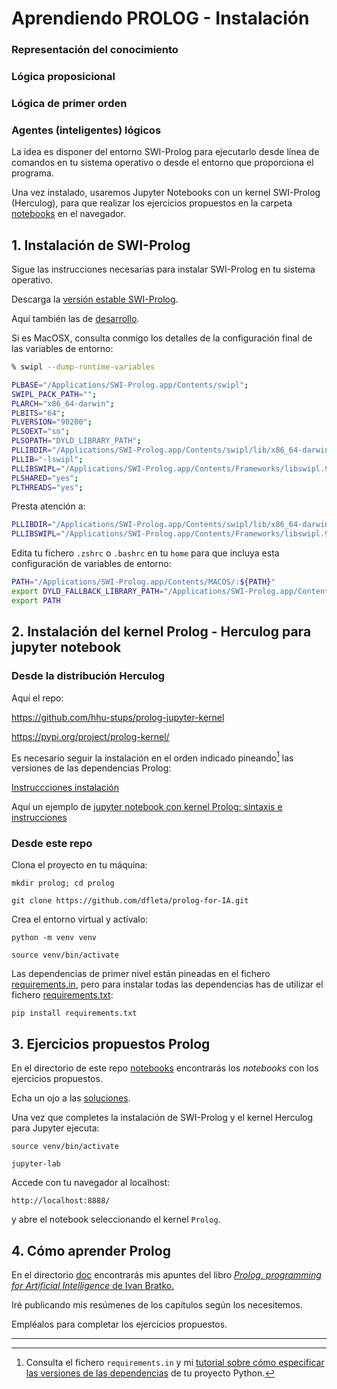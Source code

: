 Aprendiendo PROLOG - Instalación
================================
### Representación del conocimiento
### Lógica proposicional
### Lógica de primer orden 
### Agentes (inteligentes) lógicos

La idea es disponer del entorno SWI-Prolog para ejecutarlo desde línea de comandos en tu sistema operativo o desde el entorno que proporciona el programa.

Una vez instalado, usaremos Jupyter Notebooks con un kernel SWI-Prolog (Herculog), para que realizar los ejercicios propuestos en la carpeta [notebooks](./notebooks/) en el navegador.

## 1. Instalación de SWI-Prolog

Sigue las instrucciones necesarias para instalar SWI-Prolog en tu sistema operativo. 

Descarga la [versión estable SWI-Prolog](https://www.swi-prolog.org/download/stable).

Aquí también las de [desarrollo](https://www.swi-prolog.org/Download.html).

Si es MacOSX, consulta conmigo los detalles de la configuración final de las variables de entorno:

```zsh
% swipl --dump-runtime-variables

PLBASE="/Applications/SWI-Prolog.app/Contents/swipl";
SWIPL_PACK_PATH="";
PLARCH="x86_64-darwin";
PLBITS="64";
PLVERSION="90200";
PLSOEXT="so";
PLSOPATH="DYLD_LIBRARY_PATH";
PLLIBDIR="/Applications/SWI-Prolog.app/Contents/swipl/lib/x86_64-darwin";
PLLIB="-lswipl";
PLLIBSWIPL="/Applications/SWI-Prolog.app/Contents/Frameworks/libswipl.9.2.0.dylib";
PLSHARED="yes";
PLTHREADS="yes";
```

Presta atención a:

```zsh
PLLIBDIR="/Applications/SWI-Prolog.app/Contents/swipl/lib/x86_64-darwin";
PLLIBSWIPL="/Applications/SWI-Prolog.app/Contents/Frameworks/libswipl.9.2.0.dylib";
```

Edita tu fichero `.zshrc` o `.bashrc` en tu `home` para que incluya esta configuración de variables de entorno:

```zsh
PATH="/Applications/SWI-Prolog.app/Contents/MACOS/:${PATH}"
export DYLD_FALLBACK_LIBRARY_PATH="/Applications/SWI-Prolog.app/Contents/Frameworks/"
export PATH
```


## 2. Instalación del kernel Prolog - Herculog para jupyter notebook

### Desde la distribución Herculog

Aquí el repo:

https://github.com/hhu-stups/prolog-jupyter-kernel

https://pypi.org/project/prolog-kernel/

Es necesario seguir la instalación en el orden indicado pineando[^1] las versiones de las dependencias Prolog:

[Instruccciones instalación](https://github.com/hhu-stups/prolog-jupyter-kernel/blob/master/README.md#installation)

Aquí un ejemplo de [jupyter notebook con kernel Prolog: sintaxis e instrucciones](https://github.com/hhu-stups/prolog-jupyter-kernel/blob/master/notebooks/feature_introduction/swi/using_jupyter_notebooks_with_swi_prolog.ipynb)

### Desde este repo


Clona el proyecto en tu máquina:

`mkdir prolog; cd prolog`

`git clone https://github.com/dfleta/prolog-for-IA.git` 

Crea el entorno virtual y actívalo:

`python -m venv venv`

`source venv/bin/activate`

Las dependencias de primer nivel están pineadas en el fichero [requirements.in](./requirements.in), pero para instalar todas las dependencias has de utilizar el fichero [requirements.txt](./requirements.txt): 

`pip install requirements.txt`


## 3. Ejercicios propuestos Prolog

En el directorio de este repo [notebooks](./notebooks/) encontrarás los _notebooks_ con los ejercicios propuestos.

Echa un ojo a las [soluciones](./notebooks_solucion/).

Una vez que completes la instalación de SWI-Prolog y el kernel Herculog para Jupyter ejecuta:

`source venv/bin/activate`

`jupyter-lab`

Accede con tu navegador al localhost:

`http://localhost:8888/`

y abre el notebook seleccionando el kernel `Prolog`.

## 4. Cómo aprender Prolog

En el directorio [doc](./doc) encontrarás mis apuntes del libro [_Prolog, programming for Artificial Intelligence_ de Ivan Bratko.](https://drive.google.com/file/d/19RQO9T4452kuj-iK5ynsuafZ5opRIWOn/view?usp=drive_link) 

Iré publicando mis resúmenes de los capítulos según los necesitemos.

Empléalos para completar los ejercicios propuestos.

----------------------------------------------------------------------------------------------------
[^1]: Consulta el fichero `requirements.in` y mi [tutorial sobre cómo especificar las versiones de las dependencias](https://github.com/dfleta/ollivanders?tab=readme-ov-file#dependencias) de tu proyecto Python.